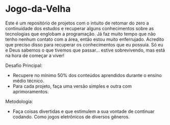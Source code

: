 # Jogo-da-Velha

Este é um repositório de projetos com o intuito de retomar do zero a continuidade dos estudos e recuperar alguns conhecimentos sobre as tecnologias que englobam a programação.
Já faz muito tempo que não tenho nenhum contato com a área, então estou muito enferrujado. Acredito que preciso disso para recuperar os conhecimentos que eu possuía.
Só eu e Deus sabemos o que tivemos que passar... estive sobrevivendo, mas está na hora de começar a viver!

Desafio Principal:
- Recupere no mínimo 50% dos conteúdos aprendidos durante o ensino médio técnico.
- Para cada projeto, faça uma versão simples e outra com aprimoramentos.

Metodologia:
- Faça coisas divertidas e que estimulem a sua vontade de continuar codando. Como jogos eletrônicos de diversos gêneros.
